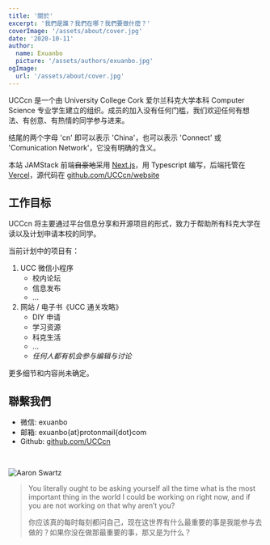 ```yaml
---
title: '關於'
excerpt: '我們是誰？我們在哪？我們要做什麼？'
coverImage: '/assets/about/cover.jpg'
date: '2020-10-11'
author:
  name: Exuanbo
  picture: '/assets/authors/exuanbo.jpg'
ogImage:
  url: '/assets/about/cover.jpg'
---
```


UCCcn 是一个由 University College Cork 爱尔兰科克大学本科 Computer Science 专业学生建立的组织。成员的加入没有任何门槛，我们欢迎任何有想法、有创意、有热情的同学参与进来。

结尾的两个字母 'cn' 即可以表示 'China'，也可以表示 'Connect' 或 'Comunication Network'，它没有明确的含义。

本站 JAMStack 前端~~自豪地~~采用 [Next.js](https://nextjs.org/)，用 Typescript 编写，后端托管在 [Vercel](https://vercel.com/)，源代码在 [github.com/UCCcn/website](https://github.com/UCCcn/website)

## 工作目标

UCCcn 将主要通过平台信息分享和开源项目的形式，致力于帮助所有科克大学在读以及计划申请本校的同学。

当前计划中的项目有：

1. UCC 微信小程序
   - 校内论坛
   - 信息发布
   - ...
1. 网站 / 电子书《UCC 通关攻略》
   - DIY 申请
   - 学习资源
   - 科克生活
   - ...
   - _任何人都有机会参与编辑与讨论_

更多细节和内容尚未确定。

## 聯繫我們

- 微信: exuanbo
- 邮箱: exuanbo{at}protonmail{dot}com
- Github: [github.com/UCCcn](https://github.com/UCCcn)

<br>

![Aaron Swartz](/assets/about/aaron.jpg)

> You literally ought to be asking yourself all the time what is the most important thing in the world I could be working on right now, and if you are not working on that why aren’t you?
>
> 你应该真的每时每刻都问自己，现在这世界有什么最重要的事是我能参与去做的？如果你没在做那最重要的事，那又是为什么？
